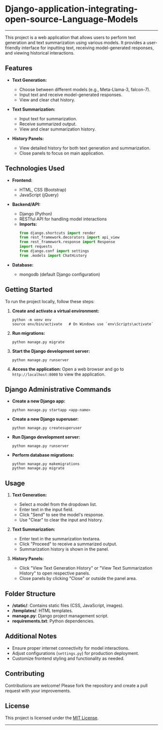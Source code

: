 # Django-application-integrating-open-source-Language-Models
---
This project is a web application that allows users to perform text generation and text summarization using various models. It provides a user-friendly interface for inputting text, receiving model-generated responses, and viewing historical interactions.

## Features

- **Text Generation:**
  - Choose between different models (e.g., Meta-Llama-3, falcon-7).
  - Input text and receive model-generated responses.
  - View and clear chat history.

- **Text Summarization:**
  - Input text for summarization.
  - Receive summarized output.
  - View and clear summarization history.

- **History Panels:**
  - View detailed history for both text generation and summarization.
  - Close panels to focus on main application.

## Technologies Used

- **Frontend:**
  - HTML, CSS (Bootstrap)
  - JavaScript (jQuery)

- **Backend/API:**
  - Django (Python)
  - RESTful API for handling model interactions
  - **Imports:**
    ```python
    from django.shortcuts import render
    from rest_framework.decorators import api_view
    from rest_framework.response import Response
    import requests
    from django.conf import settings
    from .models import ChatHistory
    ```

- **Database:**
  - mongodb (default Django configuration)

## Getting Started

To run the project locally, follow these steps:

1. **Create and activate a virtual environment:**
   ```
   python -m venv env
   source env/bin/activate   # On Windows use `env\Scripts\activate`
   ```

2. **Run migrations:**
   ```
   python manage.py migrate
   ```

3. **Start the Django development server:**
   ```
   python manage.py runserver
   ```

4. **Access the application:**
   Open a web browser and go to `http://localhost:8000` to view the application.

## Django Administrative Commands

- **Create a new Django app:**
  ```
  python manage.py startapp <app-name>
  ```

- **Create a new Django superuser:**
  ```
  python manage.py createsuperuser
  ```

- **Run Django development server:**
  ```
  python manage.py runserver
  ```

- **Perform database migrations:**
  ```
  python manage.py makemigrations
  python manage.py migrate
  ```

## Usage

1. **Text Generation:**
   - Select a model from the dropdown list.
   - Enter text in the input field.
   - Click "Send" to see the model's response.
   - Use "Clear" to clear the input and history.

2. **Text Summarization:**
   - Enter text in the summarization textarea.
   - Click "Proceed" to receive a summarized output.
   - Summarization history is shown in the panel.

3. **History Panels:**
   - Click "View Text Generation History" or "View Text Summarization History" to open respective panels.
   - Close panels by clicking "Close" or outside the panel area.

## Folder Structure

- **/static/**: Contains static files (CSS, JavaScript, images).
- **/templates/**: HTML templates.
- **manage.py**: Django project management script.
- **requirements.txt**: Python dependencies.

## Additional Notes

- Ensure proper internet connectivity for model interactions.
- Adjust configurations (`settings.py`) for production deployment.
- Customize frontend styling and functionality as needed.

## Contributing

Contributions are welcome! Please fork the repository and create a pull request with your improvements.

## License

This project is licensed under the [MIT License](LICENSE).

---
